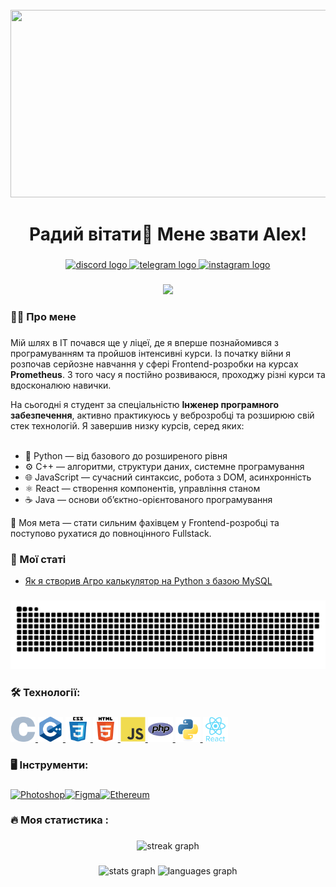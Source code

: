 <br clear="both">

<div align="center">
  <img height="300" width="600" src="https://user-images.githubusercontent.com/74038190/225813708-98b745f2-7d22-48cf-9150-083f1b00d6c9.gif"  />
</div>

###

<h1 align="center">Радий вітати👋 Мене звати Alex!</h1>

###

<div align="center">
  <a href="https://www.youtube.com/@link" target="_blank">
    <img src="https://img.shields.io/static/v1?message=Discord&logo=discord&label=&color=3f51b5&logoColor=white&labelColor=&style=for-the-badge" height="25" alt="discord logo"  />
  </a>
  <a href="https://t.me/link" target="_blank">
    <img src="https://img.shields.io/static/v1?message=Telegram&logo=telegram&label=&color=2CA5E0&logoColor=white&labelColor=&style=for-the-badge" height="25" alt="telegram logo"  />
  </a>
  <a href="https://www.instagram.com/link" target="_blank">
    <img src="https://img.shields.io/static/v1?message=Instagram&logo=instagram&label=&color=FE0A6F&logoColor=white&labelColor=&style=for-the-badge" height="25" alt="instagram logo"  />
  </a>
</div>

###

<div align="center">
  <img src="https://visitor-badge.laobi.icu/badge?page_id=SachovskiyAlex.SachovskiyAlex&"  />
</div>

###
<h3 align="left">👨‍💻 Про мене</h3>

###

<p align="left">
Мій шлях в IT почався ще у ліцеї, де я вперше познайомився з програмуванням та пройшов інтенсивні курси. 
Із початку війни я розпочав серйозне навчання у сфері Frontend-розробки на курсах <b>Prometheus</b>. 
З того часу я постійно розвиваюся, проходжу різні курси та вдосконалюю навички.

На сьогодні я студент за спеціальністю <b>Інженер програмного забезпечення</b>, активно практикуюсь у веброзробці та розширюю свій стек технологій. 
Я завершив низку курсів, серед яких:
<br><br>
- 🐍 Python — від базового до розширеного рівня  
- ⚙️ C++ — алгоритми, структури даних, системне програмування  
- 🌐 JavaScript — сучасний синтаксис, робота з DOM, асинхронність  
- ⚛️ React — створення компонентів, управління станом  
- ☕ Java — основи об’єктно-орієнтованого програмування  

🚀 Моя мета — стати сильним фахівцем у Frontend-розробці та поступово рухатися до повноцінного Fullstack.  
</p>

###
<h3 align="left">📕 Мої статі</h3>

- [Як я створив Агро калькулятор на Python з базою MySQL](https://medium.com/@talent7624/агро-калькулятор-цифровий-помічник-для-сучасного-аграрія-2e881cbe8822)

###

<p align="center">
 <img width="600" src="assets/github-snake.svg" alt="snake"/>
</p>

###

<h3 align="left">🛠 Технології:</h3>

###

<p align="left"> <a href="https://www.cprogramming.com/" target="_blank" rel="noreferrer"> <img src="https://raw.githubusercontent.com/devicons/devicon/master/icons/c/c-original.svg" alt="c" width="40" height="40"/> </a> <a href="https://www.w3schools.com/cpp/" target="_blank" rel="noreferrer"> <img src="https://raw.githubusercontent.com/devicons/devicon/master/icons/cplusplus/cplusplus-original.svg" alt="cplusplus" width="40" height="40"/> </a> <a href="https://www.w3schools.com/css/" target="_blank" rel="noreferrer"> <img src="https://raw.githubusercontent.com/devicons/devicon/master/icons/css3/css3-original-wordmark.svg" alt="css3" width="40" height="40"/> </a> <a href="https://www.w3.org/html/" target="_blank" rel="noreferrer"> <img src="https://raw.githubusercontent.com/devicons/devicon/master/icons/html5/html5-original-wordmark.svg" alt="html5" width="40" height="40"/> </a> <a href="https://developer.mozilla.org/en-US/docs/Web/JavaScript" target="_blank" rel="noreferrer"> <img src="https://raw.githubusercontent.com/devicons/devicon/master/icons/javascript/javascript-original.svg" alt="javascript" width="40" height="40"/> </a> <a href="https://www.php.net" target="_blank" rel="noreferrer"> <img src="https://raw.githubusercontent.com/devicons/devicon/master/icons/php/php-original.svg" alt="php" width="40" height="40"/> </a> <a href="https://www.python.org" target="_blank" rel="noreferrer"> <img src="https://raw.githubusercontent.com/devicons/devicon/master/icons/python/python-original.svg" alt="python" width="40" height="40"/> </a> <a href="https://reactjs.org/" target="_blank" rel="noreferrer"> <img src="https://raw.githubusercontent.com/devicons/devicon/master/icons/react/react-original-wordmark.svg" alt="react" width="40" height="40"/> </a> </p>


###

<h3 align="left">🖥️ Інструменти:</h3>

###

<p align="left">
<a href="https://www.adobe.com/uk/products/photoshop.html" target="_blank" rel="noreferrer"><img src="https://raw.githubusercontent.com/danielcranney/readme-generator/main/public/icons/skills/photoshop-colored-dark.svg" alt="Photoshop" title="Photoshop" width="36" height="36" /></a><a href="https://www.figma.com/" target="_blank" rel="noreferrer"><img src="https://raw.githubusercontent.com/danielcranney/readme-generator/main/public/icons/skills/figma-colored.svg" alt="Figma" title="Figma" width="36" height="36" /></a><a href="https://ethereum.org/en/" target="_blank" rel="noreferrer"><img src="https://raw.githubusercontent.com/danielcranney/readme-generator/main/public/icons/skills/ethereum-colored.svg" alt="Ethereum" title="Ethereum" width="36" height="36" /></a>
</p>

###

<h3 align="left">🔥   Моя статистика :</h3>

###

<div align="center">
  <img src="https://streak-stats.demolab.com?user=SachovskiyAlex&locale=en&mode=daily&theme=dark&hide_border=false&border_radius=5&order=3" height="220" alt="streak graph"  />
</div>

###

<div align="center">
  <img src="https://github-readme-stats.vercel.app/api?username=SachovskiyAlex&hide_title=false&hide_rank=false&show_icons=true&include_all_commits=true&count_private=true&disable_animations=false&theme=dracula&locale=en&hide_border=false&order=1" height="150" alt="stats graph"  />
  <img src="https://github-readme-stats.vercel.app/api/top-langs?username=filimonovalexey&locale=en&hide_title=false&layout=compact&card_width=320&langs_count=5&theme=dracula&hide_border=false&order=2" height="150" alt="languages graph"  />
</div>

###
